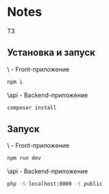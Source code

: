 # Notes

ТЗ

## Установка и запуск
\ - Front-приложение
```bash
npm i
```
\api - Backend-приложение
```bash
composer install
```

## Запуск
\ - Front-приложение
```bash
npm run dev
```
\api - Backend-приложение
```bash
php -S localhost:8000 -t public